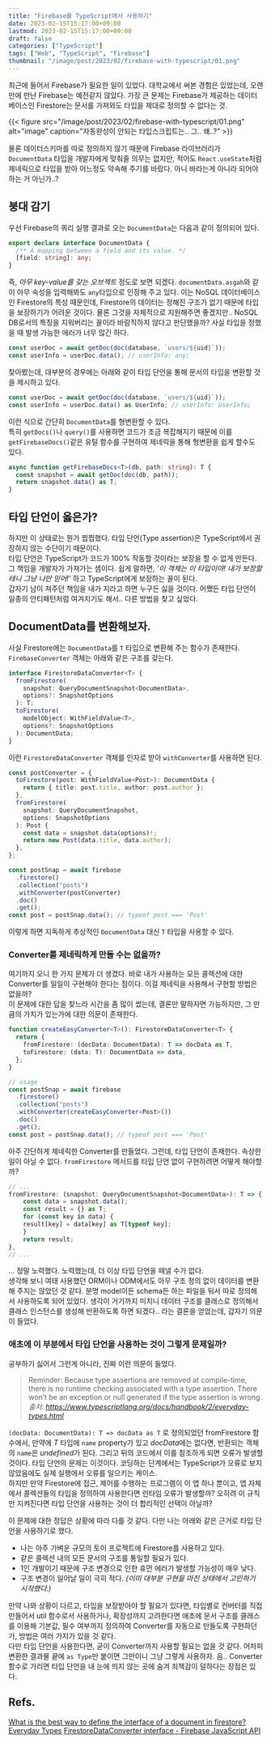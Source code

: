 ```yaml
---
title: "Firebase를 TypeScript에서 사용하기"
date: 2023-02-15T15:17:00+09:00
lastmod: 2023-02-15T15:17:00+09:00
draft: false
categories: ["TypeScript"]
tags: ["Web", "TypeScript", "Firebase"]
thumbnail: "/image/post/2023/02/firebase-with-typescript/01.png"
---
```


최근에 들어서 Firebase가 필요한 일이 있었다. 대학교에서 써본 경험은 있었는데, 오랜만에 만난 Firebase는 예전같지 않았다. 가장 큰 문제는 Firebase가 제공하는 데이터베이스인 Firestore는 문서를 가져와도 타입을 제대로 정의할 수 없다는 것.

{{< figure src="/image/post/2023/02/firebase-with-typescript/01.png" alt="image" caption="자동완성이 안되는 타입스크립트는.. 그.. 왜..?" >}}

물론 데이터스키마를 따로 정의하지 않기 때문에 Firebase 라이브러리가 `DocumentData` 타입을 개발자에게 맞춰줄 의무는 없지만, 적어도 `React.useState`처럼 제네릭으로 타입을 받아 어느정도 약속해 주기를 바랐다. 아니 바라는게 아니라 되어야 하는 거 아닌가..?

## 붕대 감기

우선 Firebase의 쿼리 실행 결과로 오는 `DocumentData`는 다음과 같이 정의되어 있다.

```typescript
export declare interface DocumentData {
  /** A mapping between a field and its value. */
  [field: string]: any;
}
```

즉, _아무 key-value를 갖는 오브젝트_ 정도로 보면 되겠다. `documentData.asgah`와 같이 아무 속성을 입력해봐도 `any`타입으로 인정해 주고 있다. 이는 NoSQL 데이터베이스인 Firestore의 특성 때문인데, Firestore의 데이터는 정해진 구조가 없기 때문에 타입을 보장하기가 어려운 것이다. 물론 그것을 자체적으로 지원해주면 좋겠지만.. NoSQL DB로서의 특징을 지워버리는 꼴이라 바람직하지 않다고 판단했을까? 사실 타입을 정했을 때 발생 가능한 에러가 너무 많긴 하다.

```typescript
const userDoc = await getDoc(doc(database, `users/${uid}`));
const userInfo = userDoc.data(); // userInfo: any;
```

찾아봤는데, 대부분의 경우에는 아래와 같이 타입 단언을 통해 문서의 타입을 변환할 것을 제시하고 있다.

```typescript
const userDoc = await getDoc(doc(database, `users/${uid}`));
const userInfo = userDoc.data() as UserInfo; // userInfo: UserInfo;
```

이런 식으로 간단히 `DocumentData`를 형변환할 수 있다.  
특히 `getDocs()`나 `query()`를 사용하면 코드가 조금 복잡해지기 때문에 이를 `getFirebaseDocs()`같은 유틸 함수를 구현하여 제네릭을 통해 형변환을 쉽게 할수도 있다.

```typescript
async function getFirebaseDocs<T>(db, path: string): T {
  const snapshot = await getDoc(doc(db, path));
  return snapshot.data() as T;
}
```

## 타입 단언이 옳은가?

하지만 이 상태로는 뭔가 찝찝했다. 타입 단언(Type assertion)은 TypeScript에서 권장하지 않는 수단이기 때문이다.  
타입 단언은 TypeScript가 코드가 100% 작동할 것이라는 보장을 할 수 없게 만든다. 그 책임을 개발자가 가져가는 셈이다. 쉽게 말하면, _'이 객체는 이 타입이야! 내가 보장할테니 그냥 나만 믿어!'_ 하고 TypeScript에게 보장하는 꼴이 된다.  
갑자기 남이 져주던 책임을 내가 지라고 하면 누구든 싫을 것이다. 어쨌든 타입 단언이 일종의 안티패턴처럼 여겨지기도 해서.. 다른 방법을 찾고 싶었다.

## DocumentData를 변환해보자.

사실 Firestore에는 `DocumentData`를 `T` 타입으로 변환해 주는 함수가 존재한다. `FirebaseConverter` 객체는 아래와 같은 구조를 갖는다.

```typescript
interface FirestoreDataConverter<T> {
  fromFirestore(
    snapshot: QueryDocumentSnapshot<DocumentData>,
    options?: SnapshotOptions
  ): T;
  toFirestore(
    modelObject: WithFieldValue<T>,
    options?: SnapshotOptions
  ): DocumentData;
}
```

이런 `FirestoreDataConverter` 객체를 인자로 받아 `withConverter`를 사용하면 된다.

```typescript
const postConverter = {
  toFirestore(post: WithFieldValue<Post>): DocumentData {
    return { title: post.title, author: post.author };
  },
  fromFirestore(
    snapshot: QueryDocumentSnapshot,
    options: SnapshotOptions
  ): Post {
    const data = snapshot.data(options)!;
    return new Post(data.title, data.author);
  },
};

const postSnap = await firebase
  .firestore()
  .collection("posts")
  .withConverter(postConverter)
  .doc()
  .get();
const post = postSnap.data(); // typeof post === 'Post'
```

이렇게 하면 지독하게 추상적인 `DocumentData` 대신 `T` 타입을 사용할 수 있다.

### Converter를 제네릭하게 만들 수는 없을까?

여기까지 오니 한 가지 문제가 더 생겼다. 바로 내가 사용하는 모든 콜렉션에 대한 Converter를 일일이 구현해야 한다는 점이다. 이걸 제네릭을 사용해서 구현할 방법은 없을까?  
이 문제에 대한 답을 찾느라 시간을 좀 많이 썼는데, 결론만 말하자면 가능하지만, 그 만큼의 가치가 있는가에 대한 의문이 존재한다.

```typescript
function createEasyConverter<T>(): FirestoreDataConverter<T> {
  return {
    fromFirestore: (docData: DocumentData): T => docData as T,
    toFirestore: (data: T): DocumentData => data,
  };
}

// usage
const postSnap = await firebase
  .firestore()
  .collection("posts")
  .withConverter(createEasyConverter<Post>())
  .doc()
  .get();
const post = postSnap.data(); // typeof post === 'Post'
```

아주 간단하게 제네릭한 Converter를 만들었다. 그런데, 타입 단언이 존재한다. 속상한 일이 아닐 수 없다. `fromFirestore` 메서드를 타입 단언 없이 구현하려면 어떻게 해야할까?

```typescript
// ...
fromFirestore: (snapshot: QueryDocumentSnapshot<DocumentData>): T => {
    const data = snapshot.data();
    const result = {} as T;
    for (const key in data) {
    result[key] = data[key] as T[typeof key];
    }
    return result;
},
// ...
```

... 정말 노력했다. 노력했는데, 더 이상 타입 단언을 떼낼 수가 없다.  
생각해 보니 여태 사용했던 ORM이나 ODM에서도 아무 구조 정의 없이 데이터를 변환해 주지는 않았던 것 같다. 분명 model이든 schema든 하는 파일을 둬서 따로 정의해서 사용하도록 되어 있었다. 생각이 거기까지 미치니 데이터 구조를 클래스로 정의해서 클래스 인스턴스를 생성해 반환하도록 하면 되겠다.. 라는 결론을 얻었는데, 갑자기 의문이 들었다.

### 애초에 이 부분에서 타입 단언을 사용하는 것이 그렇게 문제일까?

공부하기 싫어서 그런게 아니라, 진짜 이런 의문이 들었다.

> Reminder: Because type assertions are removed at compile-time, there is no runtime checking associated with a type assertion. There won’t be an exception or null generated if the type assertion is wrong.  
> _출처: https://www.typescriptlang.org/docs/handbook/2/everyday-types.html_

`(docData: DocumentData): T => docData as T` 로 정의되었던 fromFirestore 함수에서, 만약에 _T_ 타입에 `name` property가 있고 *docData*에는 없다면, 반환되는 객체의 `name`은 *undefined*가 된다. 그리고 뒤의 코드에서 이를 참조하게 되면 오류가 발생할 것이다. 타입 단언의 문제는 이것이다. 코딩하는 단계에서는 TypeScript가 오류로 보지 않았음에도 실제 실행에서 오류를 일으키는 케이스.  
하지만 만약 Firestore에 접근, 제어를 수행하는 프로그램이 이 앱 하나 뿐이고, 앱 자체에서 콜렉션들의 타입을 정의하여 사용한다면 런타임 오류가 발생할까? 오히려 이 규칙만 지켜진다면 타입 단언을 사용하는 것이 더 합리적인 선택이 아닐까?

이 문제에 대한 정답은 상황에 따라 다를 것 같다. 다만 나는 아래와 같은 근거로 타입 단언을 사용하기로 했다.

- 나는 아주 가벼운 규모의 토이 프로젝트에 Firestore를 사용하고 있다.
- 같은 콜렉션 내의 모든 문서의 구조를 통일할 필요가 있다.
- 1인 개발이기 때문에 구조 변경으로 인한 휴먼 에러가 발생할 가능성이 매우 낮다.
- 구조 변경이 일어날 일이 극히 적다. _(이미 대부분 구현을 마친 상태에서 고민하기 시작했다.)_

만약 나와 상황이 다르고, 타입을 보장받아야 할 필요가 있다면, 타입별로 컨버터를 직접 만들어서 util 함수로서 사용하거나, 확장성까지 고려한다면 애초에 문서 구조를 클래스를 이용해 기본값, 필수 여부까지 정의하여 Converter를 자동으로 만들도록 구현하던가, 방법은 여러 가지가 있을 것 같다.  
다만 타입 단언을 사용한다면, 굳이 Converter까지 사용할 필요는 없을 것 같다. 어차피 변환한 결과물 끝에 `as Type`만 붙이면 그만이니 그냥 그렇게 사용하자. 음.. Converter 함수로 가리면 타입 단언을 내 눈에 띄지 않는 곳에 숨겨 죄책감이 덜하다는 장점은 있다.

## Refs.

[What is the best way to define the interface of a document in firestore?](https://stackoverflow.com/questions/65673880/what-is-the-best-way-to-define-the-interface-of-a-document-in-firestore)  
[Everyday Types](https://www.typescriptlang.org/docs/handbook/2/everyday-types.html)
[FirestoreDataConverter interface - Firebase JavaScript API](https://firebase.google.com/docs/reference/js/firestore_.firestoredataconverter)
